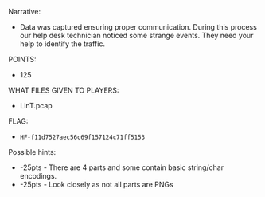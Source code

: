 Narrative:
- Data was captured ensuring proper communication.  During this process our help desk technician noticed some strange events. They need your help to identify the traffic.

POINTS:
- 125

WHAT FILES GIVEN TO PLAYERS:
- LinT.pcap

FLAG:
- `HF-f11d7527aec56c69f157124c71ff5153`

Possible hints:
- -25pts - There are 4 parts and some contain basic string/char encodings.
- -25pts - Look closely as not all parts are PNGs

